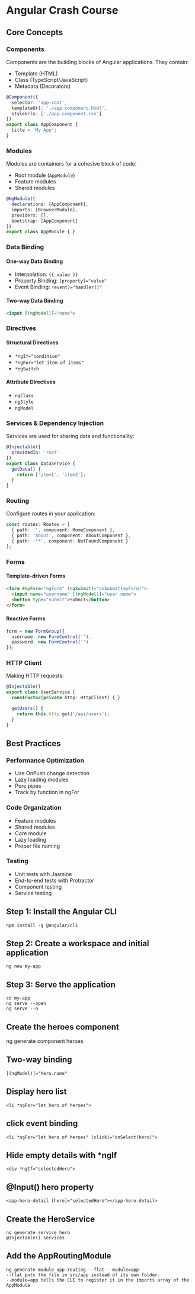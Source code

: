 # Angular Crash Course

## Core Concepts

### Components
Components are the building blocks of Angular applications. They contain:
* Template (HTML)
* Class (TypeScript/JavaScript)
* Metadata (Decorators)

```typescript
@Component({
  selector: 'app-root',
  templateUrl: './app.component.html',
  styleUrls: ['./app.component.css']
})
export class AppComponent {
  title = 'My App';
}
```

### Modules
Modules are containers for a cohesive block of code:
* Root module (`AppModule`)
* Feature modules
* Shared modules

```typescript
@NgModule({
  declarations: [AppComponent],
  imports: [BrowserModule],
  providers: [],
  bootstrap: [AppComponent]
})
export class AppModule { }
```

### Data Binding

#### One-way Data Binding
* Interpolation: `{{ value }}`
* Property Binding: `[property]="value"`
* Event Binding: `(event)="handler()"`

#### Two-way Data Binding
```html
<input [(ngModel)]="name">
```

### Directives

#### Structural Directives
* `*ngIf="condition"`
* `*ngFor="let item of items"`
* `*ngSwitch`

#### Attribute Directives
* `ngClass`
* `ngStyle`
* `ngModel`

### Services & Dependency Injection
Services are used for sharing data and functionality:

```typescript
@Injectable({
  providedIn: 'root'
})
export class DataService {
  getData() {
    return ['item1', 'item2'];
  }
}
```

### Routing
Configure routes in your application:

```typescript
const routes: Routes = [
  { path: '', component: HomeComponent },
  { path: 'about', component: AboutComponent },
  { path: '**', component: NotFoundComponent }
];
```

### Forms

#### Template-driven Forms
```html
<form #myForm="ngForm" (ngSubmit)="onSubmit(myForm)">
  <input name="username" [(ngModel)]="user.name">
  <button type="submit">Submit</button>
</form>
```

#### Reactive Forms
```typescript
form = new FormGroup({
  username: new FormControl(''),
  password: new FormControl('')
});
```

### HTTP Client
Making HTTP requests:

```typescript
@Injectable()
export class UserService {
  constructor(private http: HttpClient) { }

  getUsers() {
    return this.http.get('/api/users');
  }
}
```

## Best Practices

### Performance Optimization
* Use OnPush change detection
* Lazy loading modules
* Pure pipes
* Track by function in ngFor

### Code Organization
* Feature modules
* Shared modules
* Core module
* Lazy loading
* Proper file naming

### Testing
* Unit tests with Jasmine
* End-to-end tests with Protractor
* Component testing
* Service testing

## Step 1: Install the Angular CLI
    npm install -g @angular/cli

## Step 2: Create a workspace and initial application
    ng new my-app

## Step 3: Serve the application
    cd my-app
    ng serve --open
    ng serve --o

## Create the heroes component
   ng generate component heroes

## Two-way binding
    [(ngModel)]="hero.name"

## Display hero list
    <li *ngFor="let hero of heroes">

## click event binding
    <li *ngFor="let hero of heroes" (click)="onSelect(hero)">

## Hide empty details with *ngIf
    <div *ngIf="selectedHero">

## @Input() hero property
    <app-hero-detail [hero]="selectedHero"></app-hero-detail>

## Create the HeroService
    ng generate service hero
    @Injectable() services
## Add the AppRoutingModule
    ng generate module app-routing --flat --module=app
    --flat puts the file in src/app instead of its own folder.
    --module=app tells the CLI to register it in the imports array of the AppModule

